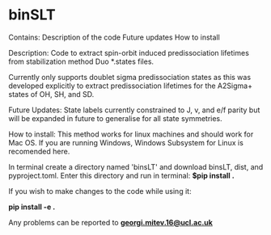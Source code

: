 # binSLT
Contains: 
  Description of the code
  Future updates
  How to install
  
Description:
Code to extract spin-orbit induced predissociation lifetimes from stabilization method Duo *.states files.

Currently only supports doublet sigma predissociation states as this was developed explicitly to extract predissociation lifetimes for the A2Sigma+ states of OH, SH, and SD. 

Future Updates:
State labels currently constrained to J, v, and e/f parity but will be expanded in future to generalise for all state symmetries. 

How to install:
This method works for linux machines and should work for Mac OS. If you are running Windows, Windows Subsystem for Linux is recomended here. 

In terminal create a directory named 'binsLT' and download binsLT, dist, and pyproject.toml. Enter this directory and run in terminal:
  **$pip install .**

If you wish to make changes to the code while using it:

  **pip install -e .**

Any problems can be reported to **georgi.mitev.16@ucl.ac.uk**
